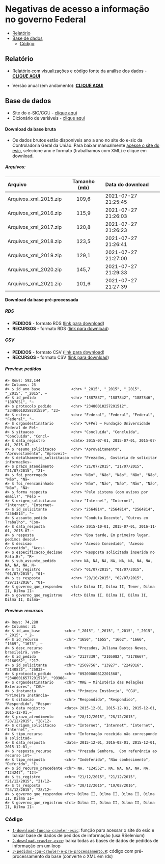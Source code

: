 Negativas de acesso a informação no governo Federal
================

-   [Relatório](#relatório)
-   [Base de dados](#base-de-dados)
    -   [Código](#código)

## Relatório

-   Relatório com visualizações e código fonte da análise dos dados -
    **[CLIQUE
    AQUI](https://transparencia-brasil.github.io/negativas-acesso-informacao-Executivo-federal-2021-1/negativas-de-acesso-a-informacao.html)**

-   Versão anual (em andamento): **[CLIQUE
    AQUI](https://transparencia-brasil.github.io/negativas-acesso-informacao-Executivo-federal-2021-1/negativas-de-acesso-a-informacao-2.html)**

## Base de dados

-   Site do e-SIC/CGU - [clique
    aqui](http://www.consultaesic.cgu.gov.br/busca/_layouts/15/DownloadPedidos/DownloadDados.aspx)
-   Dicionário de variáveis - [clique
    aqui](http://www.consultaesic.cgu.gov.br/arquivosRelatorios/PedidosRespostas/Dicionario-Dados-Exportacao.txt)

#### Download da base bruta

-   Os dados brutos estão disponíveis ano a ano no site do e-sic da
    Controladoria Geral da União. Para baixar manualmente [acesse o site
    do
    esic](http://www.consultaesic.cgu.gov.br/busca/_layouts/15/DownloadPedidos/DownloadDados.aspx),
    selecione ano e formato (trabalhamos com XML) e clique em download.

##### Arquivos:

| Arquivo                 | Tamanho (mb) | Data do download    |
|:------------------------|:------------:|:--------------------|
| Arquivos\_xml\_2015.zip |    109,6     | 2021-07-27 21:25:45 |
| Arquivos\_xml\_2016.zip |    115,9     | 2021-07-27 21:26:03 |
| Arquivos\_xml\_2017.zip |    120,8     | 2021-07-27 21:26:23 |
| Arquivos\_xml\_2018.zip |    123,5     | 2021-07-27 21:26:41 |
| Arquivos\_xml\_2019.zip |    129,1     | 2021-07-27 21:27:00 |
| Arquivos\_xml\_2020.zip |    145,7     | 2021-07-27 21:29:33 |
| Arquivos\_xml\_2021.zip |    101,6     | 2021-07-27 21:27:39 |

#### Download da base pré-processada

##### RDS

-   **PEDIDOS** - formato RDS ([link para
    download](https://drive.google.com/file/d/18O1QHpbAEuQjmYzFe_x9Izore3t9mf2A/view?usp=sharing))
-   **RECURSOS** - formato RDS ([link para
    download](https://drive.google.com/file/d/1lt8cifXvJo4yTd6VNhlWLp4WDKcIlgAQ/view?usp=sharing))

##### CSV

-   **PEDIDOS** - formato CSV ([link para
    download](https://drive.google.com/file/d/1Vrq4UQcO325V3dWXjG36LTvwCNsGFI66/view?usp=sharing))
-   **RECURSOS** - formato CSV ([link para
    download](https://drive.google.com/file/d/1TZZgXnh12FiYlimxhdFzUWE7dQ-CtpPi/view?usp=sharing))

##### Preview: pedidos

    #> Rows: 592,144
    #> Columns: 25
    #> $ id_ano_base              <chr> "_2015", "_2015", "_2015", "_2015", "_2015", ~
    #> $ id_pedido                <chr> "1887837", "1887842", "1887846", "1887851", "~
    #> $ protocolo_pedido         <chr> "23480010257201512", "23480010258201559", "23~
    #> $ esfera                   <chr> "Federal", "Federal", "Federal", "Federal", "~
    #> $ orgaodestinatario        <chr> "UFPel – Fundação Universidade Federal de Pel~
    #> $ situacao                 <chr> "Concluída", "Concluída", "Concluída", "Concl~
    #> $ data_registro            <date> 2015-07-01, 2015-07-01, 2015-07-01, 2015-07-~
    #> $ resumo_solicitacao       <chr> "Aproveitamento", "Aproveitamento", "Aproveit~
    #> $ detalhamento_solicitacao <chr> "Prezados,  Gostaria de solicitar informações~
    #> $ prazo_atendimento        <chr> "21/07/2015", "21/07/2015", "21/07/2015", "21~
    #> $ foi_prorrogado           <chr> "Não", "Não", "Não", "Não", "Não", "Não", "Nã~
    #> $ foi_reencaminhado        <chr> "Não", "Não", "Não", "Não", "Não", "Não", "Nã~
    #> $ forma_resposta           <chr> "Pelo sistema (com avisos por email)", "Pelo ~
    #> $ origem_solicitacao       <chr> "Internet", "Internet", "Internet", "Internet~
    #> $ id_solicitante           <chr> "2564814", "2564814", "2564814", "2564814", "~
    #> $ assunto_pedido           <chr> "Conduta Docente", "Outros em Trabalho", "Con~
    #> $ data_resposta            <date> 2015-10-01, 2015-07-01, 2016-11-01, 2015-07-~
    #> $ resposta                 <chr> "Boa tarde, Em primeiro lugar, pedimos descul~
    #> $ decisao                  <chr> "Acesso Concedido", "Acesso Concedido", "Aces~
    #> $ especificacao_decisao    <chr> "Resposta solicitada inserida no Fala.Br", "R~
    #> $ sub_assunto_pedido       <chr> NA, NA, NA, NA, NA, NA, NA, NA, NA, NA, NA, N~
    #> $ ts_registro              <chr> "01/07/2015", "01/07/2015", "01/07/2015", "01~
    #> $ ts_resposta              <chr> "29/10/2015", "02/07/2015", "29/11/2016", "01~
    #> $ governo_que_respondeu    <fct> Dilma II, Dilma II, Temer, Dilma II, Dilma II~
    #> $ governo_que_registrou    <fct> Dilma II, Dilma II, Dilma II, Dilma II, Dilma~

##### Preview: recursos

    #> Rows: 74,280
    #> Columns: 21
    #> $ id_ano_base           <chr> "_2015", "_2015", "_2015", "_2015", "_2015", "_2~
    #> $ id_recurso            <chr> "1650", "1655", "1662", "1666", "1669", "1673", ~
    #> $ desc_recurso          <chr> "Prezados, Juliana Bastos Neves, brasileira, vem~
    #> $ id_pedido             <chr> "2137339", "2105082", "2178667", "2160962", "217~
    #> $ id_solicitante        <chr> "2569756", "13927", "2249316", "2140825", "26032~
    #> $ protocolo_pedido      <chr> "09200000812201568", "23480016577201578", "99908~
    #> $ orgaodestinatario     <chr> "MRE – Ministério das Relações Exteriores", "CGU~
    #> $ instancia             <chr> "Primeira Instância", "CGU", "Primeira Instância~
    #> $ situacao              <chr> "Respondido", "Respondido", "Respondido", "Respo~
    #> $ data_registro         <date> 2015-12-01, 2015-12-01, 2015-12-01, 2015-12-01,~
    #> $ prazo_atendimento     <chr> "28/12/2015", "28/12/2015", "28/12/2015", "28/12~
    #> $ origem_solicitacao    <chr> "Internet", "Internet", "Internet", "Internet", ~
    #> $ tipo_recurso          <chr> "Informação recebida não corresponde à solicitad~
    #> $ data_resposta         <date> 2015-12-01, 2016-02-01, 2015-12-01, 2015-12-01,~
    #> $ resposta_recurso      <chr> "Prezada Senhora,  Com referência ao recurso int~
    #> $ tipo_resposta         <chr> "Indeferido", "Não conhecimento", "Deferido", "I~
    #> $ id_recurso_precedente <chr> NA, "124552", NA, NA, NA, NA, NA, "124247", "124~
    #> $ ts_registro           <chr> "21/12/2015", "21/12/2015", "21/12/2015", "21/12~
    #> $ ts_resposta           <chr> "28/12/2015", "10/02/2016", "23/12/2015", "28/12~
    #> $ governo_que_respondeu <fct> Dilma II, Dilma II, Dilma II, Dilma II, Dilma II~
    #> $ governo_que_registrou <fct> Dilma II, Dilma II, Dilma II, Dilma II, Dilma II~

### Código

-   [`1-download-funcao-crawler-esic`](src/1-pedidos-cgu-funcao-crawler-esic.R):
    função para acessar o site do esic e baixar base de dados de pedidos
    de informação (usa RSelenium)
-   [`2-download-crawler-exec`](src/2-pedidos-cgu-crawler-exec.R): baixa
    todas as bases de dados de pedidos de informação em um loop
-   [`3-pedidos-cgu-crawler-e-pre-processamento.R`](src/3-pedidos-cgu-crawler-e-pre-processamento.R):
    código com pré-processamento da base (converte o XML em rds)

